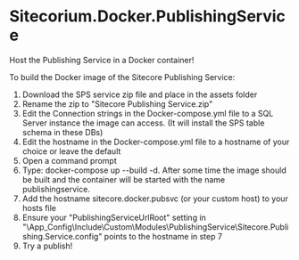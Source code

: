 # Sitecorium.Docker.PublishingService
Host the Publishing Service in a Docker container!

To build the Docker image of the Sitecore Publishing Service:

1) Download the SPS service zip file and place in the assets folder 
2) Rename the zip to "Sitecore Publishing Service.zip"
3) Edit the Connection strings in the Docker-compose.yml file to a SQL Server instance the image can access. (It will install the SPS table schema in these DBs)
4) Edit the hostname in the Docker-compose.yml file to a hostname of your choice or leave the default
5) Open a command prompt
6) Type: docker-compose up --build -d. After some time the image should be built and the container will be started with the name publishingservice. 
7) Add the hostname sitecore.docker.pubsvc (or your custom host) to your hosts file
8) Ensure your "PublishingServiceUrlRoot" setting in "\App_Config\Include\Custom\Modules\PublishingService\Sitecore.Publishing.Service.config" points to the hostname in step 7
9) Try a publish! 

